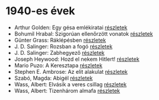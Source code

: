 # 1940-es évek

- Arthur Golden: Egy gésa emlékiratai [részletek](../_details/Arthur%20Golden.md#id_280)
- Bohumil Hrabal: Szigorúan ellenőrzött vonatok [részletek](../_details/Bohumil%20Hrabal.md#id_449)
- Günter Grass: Ráklépésben [részletek](../_details/G%C3%BCnter%20Grass.md#id_358)
- J. D. Salinger: Rozsban a fogó [részletek](../_details/J.%20D.%20Salinger.md#id_1409)
- J. D. Salinger: Zabhegyező [részletek](../_details/J.%20D.%20Salinger.md#id_561)
- Joseph Heywood: Hozd el nekem Hitlert! [részletek](../_details/Joseph%20Heywood.md#id_404)
- Mario Puzo: A Keresztapa [részletek](../_details/Mario%20Puzo.md#id_283)
- Stephen E. Ambrose: Az elit alakulat [részletek](../_details/Stephen%20E.%20Ambrose.md#id_316)
- Szabó, Magda: Abigél [részletek](../_details/Szab%C3%B3%2C%20Magda.md#id_1338)
- Wass, Albert: Elvásik a veres csillag [részletek](../_details/Wass%2C%20Albert.md#id_211)
- Wass, Albert: Tizenhárom almafa [részletek](../_details/Wass%2C%20Albert.md#id_216)
